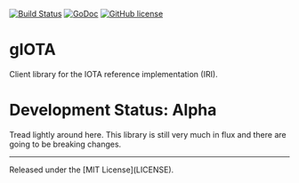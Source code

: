 [![Build Status](https://travis-ci.org/utamaro/giota.svg?branch=master)](https://travis-ci.org/utamaro/giota)
[![GoDoc](https://godoc.org/github.com/utamaro/giota?status.svg)](https://godoc.org/github.com/utamaro/giota)
[![GitHub license](https://img.shields.io/badge/license-MIT-blue.svg)](https://raw.githubusercontent.com/utamaro/giota/master/LICENSE)


gIOTA
=====

Client library for the IOTA reference implementation (IRI).

Development Status: Alpha
=========================

Tread lightly around here. This library is still very much
in flux and there are going to be breaking changes.


<hr>
Released under the [MIT License](LICENSE).
